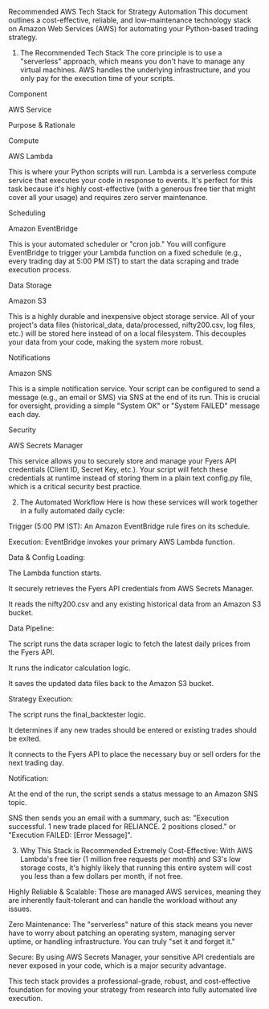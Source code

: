 Recommended AWS Tech Stack for Strategy Automation
This document outlines a cost-effective, reliable, and low-maintenance technology stack on Amazon Web Services (AWS) for automating your Python-based trading strategy.

1. The Recommended Tech Stack
The core principle is to use a "serverless" approach, which means you don't have to manage any virtual machines. AWS handles the underlying infrastructure, and you only pay for the execution time of your scripts.

Component

AWS Service

Purpose & Rationale

Compute

AWS Lambda

This is where your Python scripts will run. Lambda is a serverless compute service that executes your code in response to events. It's perfect for this task because it's highly cost-effective (with a generous free tier that might cover all your usage) and requires zero server maintenance.

Scheduling

Amazon EventBridge

This is your automated scheduler or "cron job." You will configure EventBridge to trigger your Lambda function on a fixed schedule (e.g., every trading day at 5:00 PM IST) to start the data scraping and trade execution process.

Data Storage

Amazon S3

This is a highly durable and inexpensive object storage service. All of your project's data files (historical_data, data/processed, nifty200.csv, log files, etc.) will be stored here instead of on a local filesystem. This decouples your data from your code, making the system more robust.

Notifications

Amazon SNS

This is a simple notification service. Your script can be configured to send a message (e.g., an email or SMS) via SNS at the end of its run. This is crucial for oversight, providing a simple "System OK" or "System FAILED" message each day.

Security

AWS Secrets Manager

This service allows you to securely store and manage your Fyers API credentials (Client ID, Secret Key, etc.). Your script will fetch these credentials at runtime instead of storing them in a plain text config.py file, which is a critical security best practice.

2. The Automated Workflow
Here is how these services will work together in a fully automated daily cycle:

Trigger (5:00 PM IST): An Amazon EventBridge rule fires on its schedule.

Execution: EventBridge invokes your primary AWS Lambda function.

Data & Config Loading:

The Lambda function starts.

It securely retrieves the Fyers API credentials from AWS Secrets Manager.

It reads the nifty200.csv and any existing historical data from an Amazon S3 bucket.

Data Pipeline:

The script runs the data scraper logic to fetch the latest daily prices from the Fyers API.

It runs the indicator calculation logic.

It saves the updated data files back to the Amazon S3 bucket.

Strategy Execution:

The script runs the final_backtester logic.

It determines if any new trades should be entered or existing trades should be exited.

It connects to the Fyers API to place the necessary buy or sell orders for the next trading day.

Notification:

At the end of the run, the script sends a status message to an Amazon SNS topic.

SNS then sends you an email with a summary, such as: "Execution successful. 1 new trade placed for RELIANCE. 2 positions closed." or "Execution FAILED: [Error Message]".

3. Why This Stack is Recommended
Extremely Cost-Effective: With AWS Lambda's free tier (1 million free requests per month) and S3's low storage costs, it's highly likely that running this entire system will cost you less than a few dollars per month, if not free.

Highly Reliable & Scalable: These are managed AWS services, meaning they are inherently fault-tolerant and can handle the workload without any issues.

Zero Maintenance: The "serverless" nature of this stack means you never have to worry about patching an operating system, managing server uptime, or handling infrastructure. You can truly "set it and forget it."

Secure: By using AWS Secrets Manager, your sensitive API credentials are never exposed in your code, which is a major security advantage.

This tech stack provides a professional-grade, robust, and cost-effective foundation for moving your strategy from research into fully automated live execution.